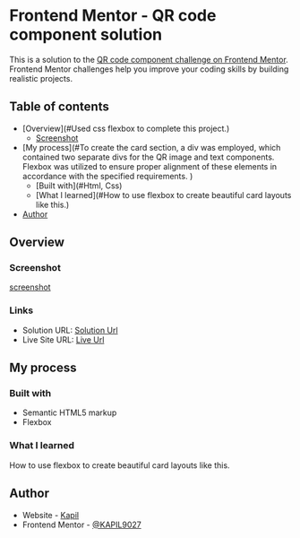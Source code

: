 # Frontend Mentor - QR code component solution

This is a solution to the [QR code component challenge on Frontend Mentor](https://www.frontendmentor.io/challenges/qr-code-component-iux_sIO_H). Frontend Mentor challenges help you improve your coding skills by building realistic projects. 

## Table of contents

- [Overview](#Used css flexbox to complete this project.)
  - [Screenshot](#https://user-images.githubusercontent.com/76560065/226164091-e673baac-4ba5-4a01-9f9a-507ecab7f7b8.png)
- [My process](#To create the card section, a div was employed, which contained two separate divs for the QR image and text components. Flexbox was utilized to ensure proper alignment of these elements in accordance with the specified requirements. )
  - [Built with](#Html, Css)
  - [What I learned](#How to use flexbox to create beautiful card layouts like this.)
- [Author](#Kapil)

## Overview

### Screenshot
[screenshot](https://user-images.githubusercontent.com/76560065/226164091-e673baac-4ba5-4a01-9f9a-507ecab7f7b8.pnghttps://user-images.githubusercontent.com/76560065/226164091-e673baac-4ba5-4a01-9f9a-507ecab7f7b8.png)

### Links

- Solution URL: [Solution Url](https://github.com/KAPIL9027/qrcode-challenge-frontend_mentor)
- Live Site URL: [Live Url](https://kapil9027.github.io/qrcode-challenge-frontend_mentor/qr-code-component-main/)

## My process

### Built with

- Semantic HTML5 markup
- Flexbox

### What I learned

How to use flexbox to create beautiful card layouts like this.

## Author

- Website - [Kapil](https://github.com/KAPIL9027/)
- Frontend Mentor - [@KAPIL9027](https://www.frontendmentor.io/profile/@KAPIL9027)
